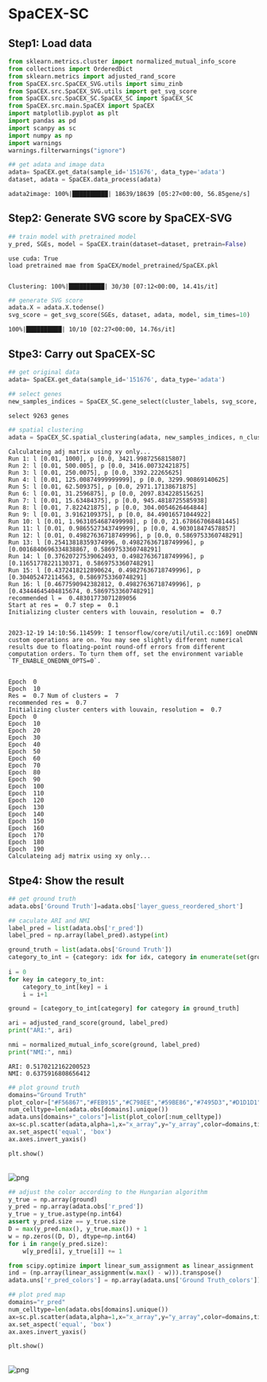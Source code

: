 # SpaCEX-SC
## Step1: Load data
```python
from sklearn.metrics.cluster import normalized_mutual_info_score
from collections import OrderedDict
from sklearn.metrics import adjusted_rand_score
from SpaCEX.src.SpaCEX_SVG.utils import simu_zinb
from SpaCEX.src.SpaCEX_SVG.utils import get_svg_score
from SpaCEX.src.SpaCEX_SC.SpaCEX_SC import SpaCEX_SC
from SpaCEX.src.main.SpaCEX import SpaCEX
import matplotlib.pyplot as plt
import pandas as pd
import scanpy as sc
import numpy as np
import warnings
warnings.filterwarnings("ignore")
```


```python
## get adata and image data
adata= SpaCEX.get_data(sample_id='151676', data_type='adata')
dataset, adata = SpaCEX.data_process(adata)
```

    adata2image: 100%|██████████| 18639/18639 [05:27<00:00, 56.85gene/s]


## Step2: Generate SVG score by SpaCEX-SVG
```python
## train model with pretrained model
y_pred, SGEs, model = SpaCEX.train(dataset=dataset, pretrain=False)
```

    use cuda: True
    load pretrained mae from SpaCEX/model_pretrained/SpaCEX.pkl


    Clustering: 100%|██████████| 30/30 [07:12<00:00, 14.41s/it]



```python
## generate SVG score
adata.X = adata.X.todense()
svg_score = get_svg_score(SGEs, dataset, adata, model, sim_times=10)
```

    100%|██████████| 10/10 [02:27<00:00, 14.76s/it]

## Stpe3: Carry out SpaCEX-SC

```python
## get original data
adata= SpaCEX.get_data(sample_id='151676', data_type='adata')
```


```python
## select genes
new_samples_indices = SpaCEX_SC.gene_select(cluster_labels, svg_score, selection_percentage=0.5)
```

```markdown
select 9263 genes
```



```python
## spatial clustering
adata = SpaCEX_SC.spatial_clustering(adata, new_samples_indices, n_clusters=7)
```

    Calculateing adj matrix using xy only...
    Run 1: l [0.01, 1000], p [0.0, 3421.9987256815807]
    Run 2: l [0.01, 500.005], p [0.0, 3416.00732421875]
    Run 3: l [0.01, 250.0075], p [0.0, 3392.22265625]
    Run 4: l [0.01, 125.00874999999999], p [0.0, 3299.90869140625]
    Run 5: l [0.01, 62.509375], p [0.0, 2971.17138671875]
    Run 6: l [0.01, 31.2596875], p [0.0, 2097.834228515625]
    Run 7: l [0.01, 15.63484375], p [0.0, 945.4818725585938]
    Run 8: l [0.01, 7.822421875], p [0.0, 304.0054626464844]
    Run 9: l [0.01, 3.9162109375], p [0.0, 84.49016571044922]
    Run 10: l [0.01, 1.9631054687499998], p [0.0, 21.678667068481445]
    Run 11: l [0.01, 0.9865527343749999], p [0.0, 4.903018474578857]
    Run 12: l [0.01, 0.49827636718749996], p [0.0, 0.5869753360748291]
    Run 13: l [0.25413818359374996, 0.49827636718749996], p [0.0016840696334838867, 0.5869753360748291]
    Run 14: l [0.37620727539062493, 0.49827636718749996], p [0.11651778221130371, 0.5869753360748291]
    Run 15: l [0.4372418212890624, 0.49827636718749996], p [0.304052472114563, 0.5869753360748291]
    Run 16: l [0.4677590942382812, 0.49827636718749996], p [0.43444645404815674, 0.5869753360748291]
    recommended l =  0.48301773071289056
    Start at res =  0.7 step =  0.1
    Initializing cluster centers with louvain, resolution =  0.7


    2023-12-19 14:10:56.114599: I tensorflow/core/util/util.cc:169] oneDNN custom operations are on. You may see slightly different numerical results due to floating-point round-off errors from different computation orders. To turn them off, set the environment variable `TF_ENABLE_ONEDNN_OPTS=0`.


    Epoch  0
    Epoch  10
    Res =  0.7 Num of clusters =  7
    recommended res =  0.7
    Initializing cluster centers with louvain, resolution =  0.7
    Epoch  0
    Epoch  10
    Epoch  20
    Epoch  30
    Epoch  40
    Epoch  50
    Epoch  60
    Epoch  70
    Epoch  80
    Epoch  90
    Epoch  100
    Epoch  110
    Epoch  120
    Epoch  130
    Epoch  140
    Epoch  150
    Epoch  160
    Epoch  170
    Epoch  180
    Epoch  190
    Calculateing adj matrix using xy only...

## Stpe4: Show the result

```python
## get ground truth 
adata.obs['Ground Truth']=adata.obs['layer_guess_reordered_short'] 
```


```python
## caculate ARI and NMI
label_pred = list(adata.obs['r_pred'])
label_pred = np.array(label_pred).astype(int)

ground_truth = list(adata.obs['Ground Truth'])
category_to_int = {category: idx for idx, category in enumerate(set(ground_truth))}
 
i = 0
for key in category_to_int:
    category_to_int[key] = i
    i = i+1

ground = [category_to_int[category] for category in ground_truth]

ari = adjusted_rand_score(ground, label_pred)
print("ARI:", ari)

nmi = normalized_mutual_info_score(ground, label_pred)
print("NMI:", nmi)

```

    ARI: 0.5170212162200523
    NMI: 0.6375916808656412



```python
## plot ground truth
domains="Ground Truth"
plot_color=["#F56867","#FEB915","#C798EE","#59BE86","#7495D3","#D1D1D1","#6D1A9C","#15821E","#3A84E6","#997273","#787878","#DB4C6C","#9E7A7A","#554236","#AF5F3C","#93796C","#F9BD3F","#DAB370","#877F6C","#268785"]
num_celltype=len(adata.obs[domains].unique())
adata.uns[domains+"_colors"]=list(plot_color[:num_celltype])
ax=sc.pl.scatter(adata,alpha=1,x="x_array",y="y_array",color=domains,title=domains,color_map=plot_color,show=False,size=100000/adata.shape[0])
ax.set_aspect('equal', 'box')
ax.axes.invert_yaxis()

plt.show()
```


​    
![png](output_9_0.png)
​    



```python
## adjust the color according to the Hungarian algorithm
y_true = np.array(ground)
y_pred = np.array(adata.obs['r_pred'])
y_true = y_true.astype(np.int64)
assert y_pred.size == y_true.size
D = max(y_pred.max(), y_true.max()) + 1
w = np.zeros((D, D), dtype=np.int64)
for i in range(y_pred.size):
    w[y_pred[i], y_true[i]] += 1

from scipy.optimize import linear_sum_assignment as linear_assignment
ind = (np.array(linear_assignment(w.max() - w))).transpose()
adata.uns['r_pred_colors'] = np.array(adata.uns['Ground Truth_colors'])[ind[:, 1]]
```


```python
## plot pred map
domains="r_pred"
num_celltype=len(adata.obs[domains].unique())
ax=sc.pl.scatter(adata,alpha=1,x="x_array",y="y_array",color=domains,title='pred ARI:{:.3f}'.format(ari),color_map=adata.uns['r_pred_colors'], show=False,size=100000/adata.shape[0])
ax.set_aspect('equal', 'box')
ax.axes.invert_yaxis()

plt.show()
```


​    
![png](output_11_0.png)
​    

